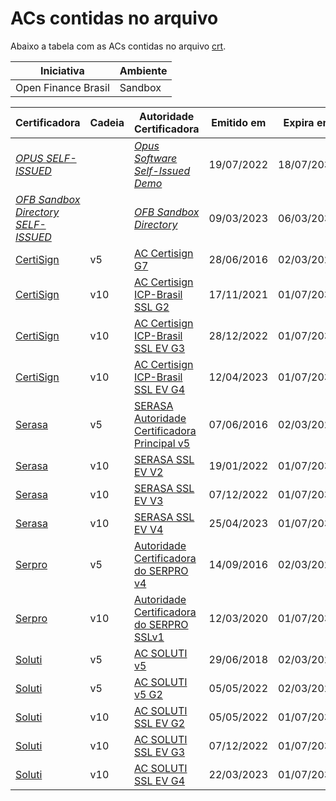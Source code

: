 # ACs contidas no arquivo

Abaixo a tabela com as ACs contidas no arquivo [crt](all-fapi-br-ca-certificates.crt).

| Iniciativa | Ambiente |
| --- | --- |
| Open Finance Brasil | Sandbox |

| Certificadora | Cadeia | Autoridade Certificadora | Emitido em | Expira em |
| --- | --- | ---| --- | --- | 
| [ *OPUS SELF-ISSUED*]() |  | [*Opus Software Self-Issued Demo*](https://www.opus-software.com.br/) | 19/07/2022 | 18/07/2032 | 
| [*OFB Sandbox Directory SELF-ISSUED*]() |  | [*OFB Sandbox Directory*](https://www.opus-software.com.br/) | 09/03/2023 | 06/03/2033 | 
| [CertiSign](https://www.gov.br/iti/pt-br/assuntos/repositorio/ac-certisign) | v5 | [AC Certisign G7](https://acraiz.icpbrasil.gov.br/credenciadas/CERTISIGN/v5/p/AC_Certisign_G7.crt) | 28/06/2016 | 02/03/2029 | 
| [CertiSign](https://www.gov.br/iti/pt-br/assuntos/repositorio/ac-certisign) | v10 | [AC Certisign ICP-Brasil SSL G2](https://acraiz.icpbrasil.gov.br/credenciadas/CERTISIGN/v10/p/AC-CERTISIGN-ICP-BRASIL-SSL-G2.crt) | 17/11/2021 | 01/07/2032 | 
| [CertiSign](https://www.gov.br/iti/pt-br/assuntos/repositorio/ac-certisign) | v10 | [AC Certisign ICP-Brasil SSL EV G3](https://acraiz.icpbrasil.gov.br/credenciadas/CERTISIGN/v10/p/AC-Certisign-ICP-Brasil-SSL-EV-G3.crt) | 28/12/2022 | 01/07/2032 | 
| [CertiSign](https://www.gov.br/iti/pt-br/assuntos/repositorio/ac-certisign) | v10 | [AC Certisign ICP-Brasil SSL EV G4](https://acraiz.icpbrasil.gov.br/credenciadas/CERTISIGN/v10/p/AC-Certisign-ICP-Brasil-SSL-EV-G4.crt) | 12/04/2023 | 01/07/2032 | 
| [Serasa](https://www.gov.br/iti/pt-br/assuntos/repositorio/ac-serasa-acp) | v5 | [SERASA Autoridade Certificadora Principal v5](https://acraiz.icpbrasil.gov.br/credenciadas/SERASA_ACP/v5/p/Serasa_Autoridade_Certificadora_Principal_v5.crt) | 07/06/2016 | 02/03/2029 | 
| [Serasa](https://www.gov.br/iti/pt-br/assuntos/repositorio/ac-serasa-acp) | v10 | [SERASA SSL EV V2](https://acraiz.icpbrasil.gov.br/credenciadas/SERASA_ACP/v10/p/AC-SERASA-SSL-EV-V2.crt) | 19/01/2022 | 01/07/2032 | 
| [Serasa](https://www.gov.br/iti/pt-br/assuntos/repositorio/ac-serasa-acp) | v10 | [SERASA SSL EV V3](https://acraiz.icpbrasil.gov.br/credenciadas/SERASA_ACP/v10/p/AC-SERASA-SSL-EV-V3.crt) | 07/12/2022 | 01/07/2032 | 
| [Serasa](https://www.gov.br/iti/pt-br/assuntos/repositorio/ac-serasa-acp) | v10 | [SERASA SSL EV V4](https://acraiz.icpbrasil.gov.br/credenciadas/SERASA_ACP/v10/p/AC-SERASA-SSL-EV-V4.crt) | 25/04/2023 | 01/07/2032 | 
| [Serpro](https://www.gov.br/iti/pt-br/assuntos/repositorio/ac-serpro-de-1deg-nivel) | v5 | [Autoridade Certificadora do SERPRO v4](https://acraiz.icpbrasil.gov.br/credenciadas/SERPRO/v5/p/Autoridade_Certificadora_Serpro_v4.crt) | 14/09/2016 | 02/03/2029 | 
| [Serpro](https://www.gov.br/iti/pt-br/assuntos/repositorio/ac-serpro-de-1deg-nivel) | v10 | [Autoridade Certificadora do SERPRO SSLv1](https://acraiz.icpbrasil.gov.br/credenciadas/SERPRO/v10/p/AC-SERPRO-SSLv1-v10.crt) | 12/03/2020 | 01/07/2032 | 
| [Soluti](https://www.gov.br/iti/pt-br/assuntos/repositorio/ac-soluti) | v5 | [AC SOLUTI v5](https://acraiz.icpbrasil.gov.br/credenciadas/SOLUTI/v5/p/AC_Soluti_v5.crt) | 29/06/2018 | 02/03/2029 | 
| [Soluti](https://www.gov.br/iti/pt-br/assuntos/repositorio/ac-soluti) | v5 | [AC SOLUTI v5 G2](https://acraiz.icpbrasil.gov.br/credenciadas/SOLUTI/v5/p/AC-SOLUTI-v5-G2.crt) | 05/05/2022 | 02/03/2029 | 
| [Soluti](https://www.gov.br/iti/pt-br/assuntos/repositorio/ac-soluti) | v10 | [AC SOLUTI SSL EV G2](https://acraiz.icpbrasil.gov.br/credenciadas/SOLUTI/v10/p/AC-SOLUTI-SSL-EV-G2.crt) | 05/05/2022 | 01/07/2032 | 
| [Soluti](https://www.gov.br/iti/pt-br/assuntos/repositorio/ac-soluti) | v10 | [AC SOLUTI SSL EV G3](https://acraiz.icpbrasil.gov.br/credenciadas/SOLUTI/v10/p/AC-SOLUTI-SSL-EV-G3.crt) | 07/12/2022 | 01/07/2032 | 
| [Soluti](https://www.gov.br/iti/pt-br/assuntos/repositorio/ac-soluti) | v10 | [AC SOLUTI SSL EV G4](https://acraiz.icpbrasil.gov.br/credenciadas/SOLUTI/v10/p/AC-SOLUTI-SSL-EV-G4.crt) | 22/03/2023 | 01/07/2032 |
